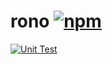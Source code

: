 # rono [![npm](https://img.shields.io/npm/v/rono.svg)](https://npmjs.com/package/rono)

[![Unit Test](https://github.com/Sunny-117/rono/actions/workflows/unit-test.yml/badge.svg)](https://github.com/Sunny-117/rono/actions/workflows/unit-test.yml)
